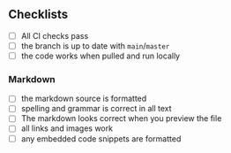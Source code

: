 <!--
  make this PR easy to find:

  - assign and add reviewers
  - add any helpful labels
  - connect it to a milestone (if necessary)
  - link it with an issue (if necessary)
-->

<!-- describe your PR -->

## Checklists

<!-- general checks -->

- [ ] All CI checks pass
- [ ] the branch is up to date with `main`/`master`
- [ ] the code works when pulled and run locally

### Markdown

<!-- markdown-specific checks -->

- [ ] the markdown source is formatted
- [ ] spelling and grammar is correct in all text
- [ ] The markdown looks correct when you preview the file
- [ ] all links and images work
- [ ] any embedded code snippets are formatted
